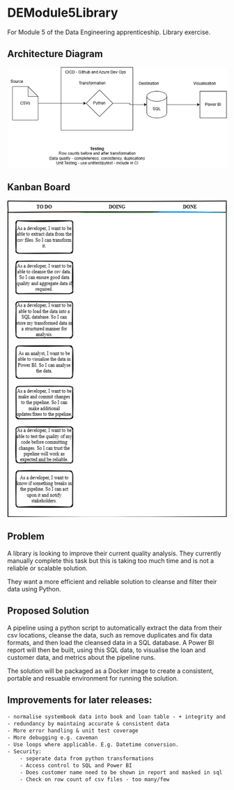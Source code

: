 # DEModule5Library
For Module 5 of the Data Engineering apprenticeship. Library exercise.
## Architecture Diagram
![MVP Diagram](resources/DE5M5Architecture.drawio.png)

## Kanban Board
![Kanban Board](resources/KanbanBoard.png)

## Problem
A library is looking to improve their current quality analysis.
They currently manually complete this task but this is taking too much time and is not a reliable or scalable solution.

They want a more efficient and reliable solution to cleanse and filter their data using Python.

## Proposed Solution
A pipeline using a python script to automatically extract the data from their csv locations, cleanse the data, such as remove duplicates and fix data formats, and then load the cleansed data in a SQL database.
A Power BI report will then be built, using this SQL data, to visualise the loan and customer data, and metrics about the pipeline runs.

The solution will be packaged as a Docker image to create a consistent, portable and resuable environment for running the solution.

## Improvements for later releases:
    - normalise systembook data into book and loan table - + integrity and - redundancy by maintaing accurate & consistent data
    - More error handling & unit test coverage
    - More debugging e.g. caveman
    - Use loops where applicable. E.g. Datetime conversion.
    - Security:
        - seperate data from python transformations   
        - Access control to SQL and Power BI
        - Does customer name need to be shown in report and masked in sql
        - Check on row count of csv files - too many/few 